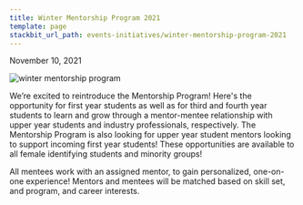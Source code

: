 ```yaml
---
title: Winter Mentorship Program 2021
template: page
stackbit_url_path: events-initiatives/winter-mentorship-program-2021
---
```

November 10, 2021  

![winter mentorship program](//images.ctfassets.net/2582oijtbxyu/6UlYNWRl8XB6WAc2ShDl9V/dc8601adb443812e3a37c60771bb6edf/Screen_Shot_2022-01-08_at_1.54.13_AM.png)  

We’re excited to reintroduce the Mentorship Program! Here's the opportunity for first year students  as well as for third and fourth year students to learn and grow through a mentor-mentee relationship with upper year students and industry professionals, respectively. The Mentorship Program is also looking for upper year student mentors looking to support incoming first year students! These opportunities are available to all female identifying students and minority groups!  

All mentees work with an assigned mentor, to gain personalized, one-on-one experience! Mentors and mentees will be matched based on skill set, and program, and career interests.  